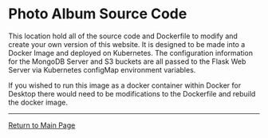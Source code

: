 # Photo Album Source Code

This location hold all of the source code and Dockerfile to modify and create your own version of this website.  It is designed to be made into a Docker Image and deployed on Kubernetes.  The configuration information for the MongoDB Server and S3 buckets are all passed to the Flask Web Server via Kubernetes configMap environment variables.

If you wished to run this image as a docker container within Docker for Desktop there would need to be modifications to the Dockerfile and rebuild the docker image.



_____________________________________________________________________________________________________________________________________________________________________________________________

[Return to Main Page](https://github.com/chrisjen83/k3s-labs)

